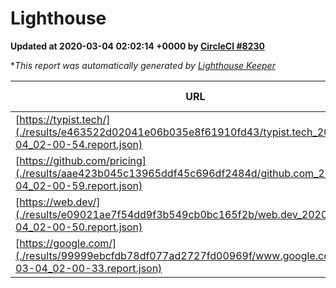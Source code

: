 
# Lighthouse

**Updated at 2020-03-04 02:02:14 +0000 by [CircleCI #8230](https://circleci.com/gh/ItinerisLtd/lighthouse-keeper-example/8230)**

**This report was automatically generated by [Lighthouse Keeper](https://github.com/itinerisltd/lighthouse-keeper)*

| URL | Performance | Accessibility | Best Practices | SEO | PWA | Updated At |
| --- | --- | --- | --- | --- | --- | --- |
| [https://typist.tech/](./results/e463522d02041e06b035e8f61910fd43/typist.tech_2020-03-04_02-00-54.report.json) | 0.99 | 0.92 | 0.86 | 0.92 | 0.59 | 2020-03-04T02:00:54.236Z |
| [https://github.com/pricing](./results/aae423b045c13965ddf45c696df2484d/github.com_2020-03-04_02-00-59.report.json) | 0.64 | 0.93 | 0.93 | 0.92 | 0.56 | 2020-03-04T02:00:59.377Z |
| [https://web.dev/](./results/e09021ae7f54dd9f3b549cb0bc165f2b/web.dev_2020-03-04_02-00-50.report.json) | 0.96 | 0.92 | 1 | 0.99 | 0.96 | 2020-03-04T02:00:50.728Z |
| [https://google.com/](./results/99999ebcfdb78df077ad2727fd00969f/www.google.com_2020-03-04_02-00-33.report.json) | 0.93 | 0.86 | 0.93 | 0.92 | 0.56 | 2020-03-04T02:00:33.555Z |
